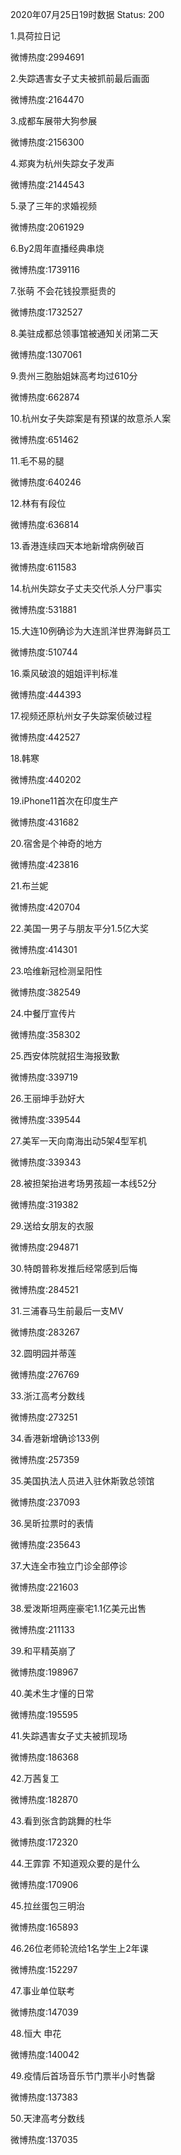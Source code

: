 2020年07月25日19时数据
Status: 200

1.具荷拉日记

微博热度:2994691

2.失踪遇害女子丈夫被抓前最后画面

微博热度:2164470

3.成都车展带大狗参展

微博热度:2156300

4.郑爽为杭州失踪女子发声

微博热度:2144543

5.录了三年的求婚视频

微博热度:2061929

6.By2周年直播经典串烧

微博热度:1739116

7.张萌 不会花钱投票挺贵的

微博热度:1732527

8.美驻成都总领事馆被通知关闭第二天

微博热度:1307061

9.贵州三胞胎姐妹高考均过610分

微博热度:662874

10.杭州女子失踪案是有预谋的故意杀人案

微博热度:651462

11.毛不易的腿

微博热度:640246

12.林有有段位

微博热度:636814

13.香港连续四天本地新增病例破百

微博热度:611583

14.杭州失踪女子丈夫交代杀人分尸事实

微博热度:531881

15.大连10例确诊为大连凯洋世界海鲜员工

微博热度:510744

16.乘风破浪的姐姐评判标准

微博热度:444393

17.视频还原杭州女子失踪案侦破过程

微博热度:442527

18.韩寒

微博热度:440202

19.iPhone11首次在印度生产

微博热度:431682

20.宿舍是个神奇的地方

微博热度:423816

21.布兰妮

微博热度:420704

22.美国一男子与朋友平分1.5亿大奖

微博热度:414301

23.哈维新冠检测呈阳性

微博热度:382549

24.中餐厅宣传片

微博热度:358302

25.西安体院就招生海报致歉

微博热度:339719

26.王丽坤手劲好大

微博热度:339544

27.美军一天向南海出动5架4型军机

微博热度:339343

28.被担架抬进考场男孩超一本线52分

微博热度:319382

29.送给女朋友的衣服

微博热度:294871

30.特朗普称发推后经常感到后悔

微博热度:284521

31.三浦春马生前最后一支MV

微博热度:283267

32.圆明园并蒂莲

微博热度:276769

33.浙江高考分数线

微博热度:273251

34.香港新增确诊133例

微博热度:257359

35.美国执法人员进入驻休斯敦总领馆

微博热度:237093

36.吴昕拉票时的表情

微博热度:235643

37.大连全市独立门诊全部停诊

微博热度:221603

38.爱泼斯坦两座豪宅1.1亿美元出售

微博热度:211133

39.和平精英崩了

微博热度:198967

40.美术生才懂的日常

微博热度:195595

41.失踪遇害女子丈夫被抓现场

微博热度:186368

42.万茜复工

微博热度:182870

43.看到张含韵跳舞的杜华

微博热度:172320

44.王霏霏 不知道观众要的是什么

微博热度:170906

45.拉丝蛋包三明治

微博热度:165893

46.26位老师轮流给1名学生上2年课

微博热度:152297

47.事业单位联考

微博热度:147039

48.恒大 申花

微博热度:140042

49.疫情后首场音乐节门票半小时售罄

微博热度:137383

50.天津高考分数线

微博热度:137035

